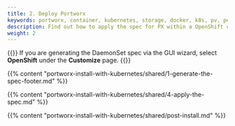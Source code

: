 ```yaml
---
title: 2. Deploy Portworx
keywords: portworx, container, kubernetes, storage, docker, k8s, pv, persistent disk, openshift
description: Find out how to apply the spec for PX within a OpenShift cluster and have PX provide highly available volumes to any application deployed via Kubernetes.
weight: 2
---
```


{{<info>}}
If you are generating the DaemonSet spec via the GUI wizard, select **OpenShift** under the **Customize** page.
{{</info>}}

{{% content "portworx-install-with-kubernetes/shared/1-generate-the-spec-footer.md" %}}

{{% content "portworx-install-with-kubernetes/shared/4-apply-the-spec.md" %}}

{{% content "portworx-install-with-kubernetes/shared/post-install.md" %}}
